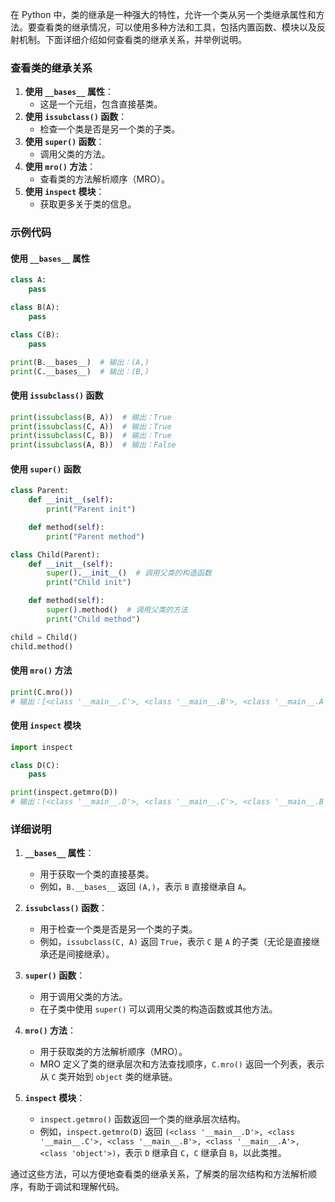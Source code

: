 在 Python 中，类的继承是一种强大的特性，允许一个类从另一个类继承属性和方法。要查看类的继承情况，可以使用多种方法和工具，包括内置函数、模块以及反射机制。下面详细介绍如何查看类的继承关系，并举例说明。

### 查看类的继承关系

1. **使用 `__bases__` 属性**：
   - 这是一个元组，包含直接基类。
2. **使用 `issubclass()` 函数**：
   - 检查一个类是否是另一个类的子类。
3. **使用 `super()` 函数**：
   - 调用父类的方法。
4. **使用 `mro()` 方法**：
   - 查看类的方法解析顺序（MRO）。
5. **使用 `inspect` 模块**：
   - 获取更多关于类的信息。

### 示例代码

#### 使用 `__bases__` 属性

```python
class A:
    pass

class B(A):
    pass

class C(B):
    pass

print(B.__bases__)  # 输出：(A,)
print(C.__bases__)  # 输出：(B,)
```

#### 使用 `issubclass()` 函数

```python
print(issubclass(B, A))  # 输出：True
print(issubclass(C, A))  # 输出：True
print(issubclass(C, B))  # 输出：True
print(issubclass(A, B))  # 输出：False
```

#### 使用 `super()` 函数

```python
class Parent:
    def __init__(self):
        print("Parent init")

    def method(self):
        print("Parent method")

class Child(Parent):
    def __init__(self):
        super().__init__()  # 调用父类的构造函数
        print("Child init")

    def method(self):
        super().method()  # 调用父类的方法
        print("Child method")

child = Child()
child.method()
```

#### 使用 `mro()` 方法

```python
print(C.mro())  
# 输出：[<class '__main__.C'>, <class '__main__.B'>, <class '__main__.A'>, <class 'object'>]
```

#### 使用 `inspect` 模块

```python
import inspect

class D(C):
    pass

print(inspect.getmro(D))
# 输出：(<class '__main__.D'>, <class '__main__.C'>, <class '__main__.B'>, <class '__main__.A'>, <class 'object'>)
```

### 详细说明

1. **`__bases__` 属性**：
    - 用于获取一个类的直接基类。
    - 例如，`B.__bases__` 返回 `(A,)`，表示 `B` 直接继承自 `A`。

2. **`issubclass()` 函数**：
    - 用于检查一个类是否是另一个类的子类。
    - 例如，`issubclass(C, A)` 返回 `True`，表示 `C` 是 `A` 的子类（无论是直接继承还是间接继承）。

3. **`super()` 函数**：
    - 用于调用父类的方法。
    - 在子类中使用 `super()` 可以调用父类的构造函数或其他方法。

4. **`mro()` 方法**：
    - 用于获取类的方法解析顺序（MRO）。
    - MRO 定义了类的继承层次和方法查找顺序，`C.mro()` 返回一个列表，表示从 `C` 类开始到 `object` 类的继承链。

5. **`inspect` 模块**：
    - `inspect.getmro()` 函数返回一个类的继承层次结构。
    - 例如，`inspect.getmro(D)` 返回 `(<class '__main__.D'>, <class '__main__.C'>, <class '__main__.B'>, <class '__main__.A'>, <class 'object'>)`，表示 `D` 继承自 `C`，`C` 继承自 `B`，以此类推。

通过这些方法，可以方便地查看类的继承关系，了解类的层次结构和方法解析顺序，有助于调试和理解代码。